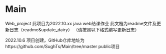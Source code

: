# Main
Web_project
此项目为2022.10.xx java web结课作业
此文档为readme文件及更新日志（readme&update_dairy）
（请按照以下格式编写更新日志）

2022.10.6
项目创建，GitHub仓库地址为https://github.com/SughTs/Main/tree/master
public项目
